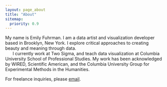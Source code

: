 ```yaml
---
layout: page_about
title: "About"
sitemap:
  priority: 0.9
---
```

My name is Emily Fuhrman. I am a data artist and visualization developer based in Brooklyn, New York. I explore critical approaches to creating beauty and meaning through data.<br/>
&nbsp;&nbsp;&nbsp;&nbsp;&nbsp;&nbsp;I currently work at Two Sigma, and teach data visualization at Columbia University School of Professional Studies. My work has been acknowledged by WIRED, Scientific American, and the Columbia University Group for Experimental Methods in the Humanities.

<span class='sub'>For freelance inquiries, please [email](mailto:ef2512@columbia.edu).</span>